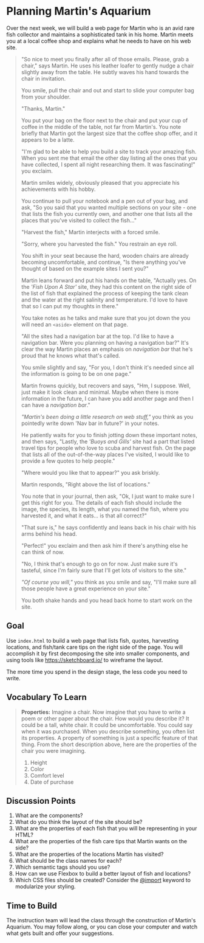 # Planning Martin's Aquarium

Over the next week, we will build a web page for Martin who is an avid rare fish collector and maintains a sophisticated tank in his home. Martin meets you at a local coffee shop and explains what he needs to have on his web site.

> "So nice to meet you finally after all of those emails. Please, grab a chair," says Martin. He uses his leather loafer to gently nudge a chair slightly away from the table. He subtly waves his hand towards the chair in invitation.
>
> You smile, pull the chair and out and start to slide your computer bag from your shoulder.
>
> "Thanks, Martin."
>
> You put your bag on the floor next to the chair and put your cup of coffee in the middle of the table, not far from Martin's. You note briefly that Martin got the largest size that the coffee shop offer, and it appears to be a latte.
>
> "I'm glad to be able to help you build a site to track your amazing fish. When you sent me that email the other day listing all the ones that you have collected, I spent all night researching them. It was fascinating!" you exclaim.
>
> Martin smiles widely, obviously pleased that you appreciate his achievements with his hobby.
>
> You continue to pull your notebook and a pen out of your bag, and ask, "So you said that you wanted multiple sections on your site - one that lists the fish you currently own, and another one that lists all the places that you've visited to collect the fish..."
>
> "Harvest the fish," Martin interjects with a forced smile.
>
> "Sorry, where you harvested the fish." You restrain an eye roll.
>
> You shift in your seat because the hard, wooden chairs are already becoming uncomfortable, and continue, "Is there anything you've thought of based on the example sites I sent you?"
>
> Martin leans forward and put his hands on the table, "Actually yes. On the _'Fish Upon A Star'_ site, they had this content on the right side of the list of fish that explained the process of keeping the tank clean and the water at the right salinity and temperature. I'd love to have that so I can put my thoughts in there."
>
> You take notes as he talks and make sure that you jot down the you will need an `<aside>` element on that page.
>
> "All the sites had a navigation bar at the top. I'd like to have a navigation bar. Were you planning on having a navigation bar?" It's clear the way Martin places an emphasis on _navigation bar_ that he's proud that he knows what that's called.
>
> You smile slightly and say, "For you, I don't think it's needed since all the information is going to be on one page."
>
> Martin frowns quickly, but recovers and says, "Hm, I suppose. Well, just make it look clean and minimal. Maybe when there is more information in the future, I can have you add another page and then I can have a _navigation bar_."
>
> _"Martin's been doing a little research on web stuff,"_ you think as you pointedly write down 'Nav bar in future?' in your notes.
>
> He patiently waits for you to finish jotting down these important notes, and then says, "Lastly, the _'Buoys and Gills'_ site had a part that listed travel tips for people who love to scuba and harvest fish. On the page that lists all of the out-of-the-way places I've visited, I would like to provide a few quotes to help people."
>
> "Where would you like that to appear?" you ask briskly.
>
> Martin responds, "Right above the list of locations."
>
> You note that in your journal, then ask, "Ok, I just want to make sure I get this right for you. The details of each fish should include the image, the species, its length, what you named the fish, where you harvested it, and what it eats... is that all correct?"
>
> "That sure is," he says confidently and leans back in his chair with his arms behind his head.
>
> "Perfect!" you exclaim and then ask him if there's anything else he can think of now.
>
> "No, I think that's enough to go on for now. Just make sure it's tasteful, since I'm fairly sure that I'll get lots of visitors to the site."
>
> _"Of course you will,"_ you think as you smile and say, "I'll make sure all those people have a great experience on your site."
>
> You both shake hands and you head back home to start work on the site.

## Goal

Use `index.html` to build a web page that lists fish, quotes, harvesting locations, and fish/tank care tips on the right side of the page. You will accomplish it by first decomposing the site into smaller components, and using tools like https://sketchboard.io/ to wireframe the layout.

The more time you spend in the design stage, the less code you need to write.

## Vocabulary To Learn

> **Properties:** Imagine a chair. Now imagine that you have to write a poem or other paper about the chair. How would you describe it? It could be a tall, white chair. It could be uncomfortable. You could say when it was purchased. When you describe something, you often list its properties. A property of something is just a specific feature of that thing. From the short description above, here are the properties of the chair you were imagining.
>   1. Height
>   1. Color
>   1. Comfort level
>   1. Date of purchase

## Discussion Points

1. What are the components?
1. What do you think the layout of the site should be?
1. What are the properties of each fish that you will be representing in your HTML?
1. What are the properties of the fish care tips that Martin wants on the side?
1. What are the properties of the locations Martin has visited?
1. What should be the class names for each?
1. Which semantic tags should you use?
1. How can we use Flexbox to build a better layout of fish and locations?
1. Which CSS files should be created? Consider the [@import](https://www.w3schools.com/csSref/pr_import_rule.asp) keyword to modularize your styling.

## Time to Build

The instruction team will lead the class through the construction of Martin's Aquarium. You may follow along, or you can close your computer and watch what gets built and offer your suggestions.